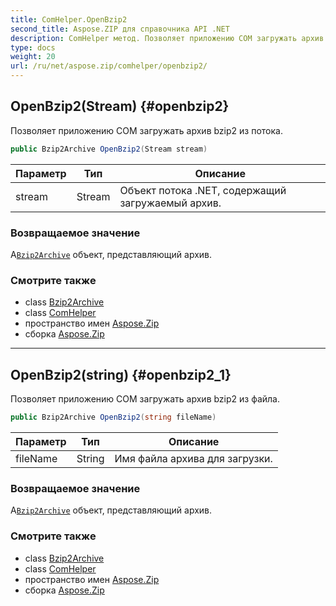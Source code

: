 ```yaml
---
title: ComHelper.OpenBzip2
second_title: Aspose.ZIP для справочника API .NET
description: ComHelper метод. Позволяет приложению COM загружать архив bzip2 из потока.
type: docs
weight: 20
url: /ru/net/aspose.zip/comhelper/openbzip2/
---
```

## OpenBzip2(Stream) {#openbzip2}

Позволяет приложению COM загружать архив bzip2 из потока.

```csharp
public Bzip2Archive OpenBzip2(Stream stream)
```

| Параметр | Тип | Описание |
| --- | --- | --- |
| stream | Stream | Объект потока .NET, содержащий загружаемый архив. |

### Возвращаемое значение

А[`Bzip2Archive`](../../../aspose.zip.bzip2/bzip2archive/) объект, представляющий архив.

### Смотрите также

* class [Bzip2Archive](../../../aspose.zip.bzip2/bzip2archive/)
* class [ComHelper](../)
* пространство имен [Aspose.Zip](../../comhelper/)
* сборка [Aspose.Zip](../../../)

---

## OpenBzip2(string) {#openbzip2_1}

Позволяет приложению COM загружать архив bzip2 из файла.

```csharp
public Bzip2Archive OpenBzip2(string fileName)
```

| Параметр | Тип | Описание |
| --- | --- | --- |
| fileName | String | Имя файла архива для загрузки. |

### Возвращаемое значение

А[`Bzip2Archive`](../../../aspose.zip.bzip2/bzip2archive/) объект, представляющий архив.

### Смотрите также

* class [Bzip2Archive](../../../aspose.zip.bzip2/bzip2archive/)
* class [ComHelper](../)
* пространство имен [Aspose.Zip](../../comhelper/)
* сборка [Aspose.Zip](../../../)


